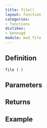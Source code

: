 ```yaml
---
title: file()
layout: function
categories:
- functions
divlikes:
- bennugd
module: mod_file
---
```


## Definition

    file ( )

## Parameters

## Returns

## Example
